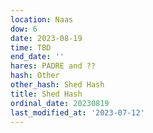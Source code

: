 ```yaml
---
location: Naas
dow: 6
date: 2023-08-19
time: TBD
end_date: ''
hares: PADRE and ??
hash: Other
other_hash: Shed Hash
title: Shed Hash
ordinal_date: 20230819
last_modified_at: '2023-07-12'
---
```


